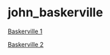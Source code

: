 # john_baskerville

[Baskerville 1](https://annaletman123.github.io/john_baskerville/first.html)

[Baskerville 2](https://annaletman123.github.io/john_baskerville/second.html)